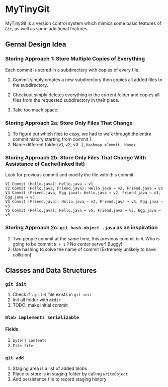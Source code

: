 # MyTinyGit
MyTinyGit is a version control system which mimics some basic features of `Git`, as well as some additional features.

## Gernal Design Idea

### Storing Approach 1: Store Multiple Copies of Everything
Each commit is stored in a subdirectory with copies of every file.
1. Commit simply creates a new subdirectory then copies all added files to the subdirectory.

2. Checkout simply deletes everything in the current folder and copies all files from the requested subdirectory in their place.

3. Take too much space.

### Storing Approach 2a: Store Only Files That Change
1. To figure out which files to copy, we had to walk through the entire commit history starting from commit 1.
2. Name different folder(v1, v2, v3...), `Hashmap <Commit, Name>`

### Storing Approach 2b: Store Only Files That Change With Assistance of Cache(linked list)

Look for previous commit and modify the file with this commit.
```
V1 Commit (Hello.java): Hello.java → v1
V2 Commit (Hello.java, Friend.java): Hello.java → v2, Friend.java → v2 
V3 Commit (Friend.java, Egg.java): Hello.java → v2, Friend.java → v3, Egg.java → v3
V4 Commit (Friend.java): Hello.java → v2, Friend.java → v3, Egg.java → v3
V5 Commit (Hello.java): Hello.java → v5, Friend.java → v3, Egg.java → v3
```

### Storing Approach 2c: `git hash-object .java` as an inspiration

1. Two people commit at the same time, this previous commit is `N`. Who is going to be commit `N + 1` ? No center server! Buggy!
2. Use hashing to solve the name of commit (Extremely unlikely to have collision)


## Classes and Data Structures


### `git init`
1. Check if `.gitlet` file exists in `git init`
2. Init all folder with `mkdir`
3. TODO: make initial commit

### `Blob implements Serializable`
#### Fields
1. `byte[] contents`
2. `File file`

### `git add`
1. Staging area is a list of added blobs
2. Place to store is in staging folder by calling `writeObject`
3. Add persistence file to record  staging history








